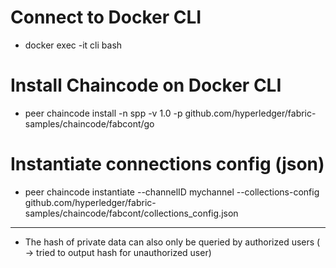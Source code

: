 # Connect to Docker CLI
- docker exec -it cli bash 

# Install Chaincode on Docker CLI

- peer chaincode install -n spp -v 1.0 -p github.com/hyperledger/fabric-samples/chaincode/fabcont/go

# Instantiate connections config (json)
- peer chaincode instantiate --channelID mychannel --collections-config github.com/hyperledger/fabric-samples/chaincode/fabcont/collections_config.json 


---

- The hash of private data can also only be queried by authorized users ( -> tried to output hash for unauthorized user)
